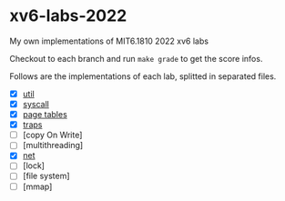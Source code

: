 # xv6-labs-2022
My own implementations of MIT6.1810 2022 xv6 labs

Checkout to each branch and run `make grade` to get the score infos.

Follows are the implementations of each lab, splitted in separated files.

* [x] [util](./util.md)
* [x] [syscall](./syscall.md)
* [x] [page tables](./pagetable.md)
* [x] [traps](./traps.md)
* [ ] [copy On Write]
* [ ] [multithreading]
* [x] [net](./net.md)
* [ ] [lock]
* [ ] [file system]
* [ ] [mmap]

